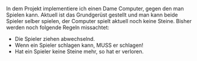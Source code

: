 In dem Projekt implementiere ich einen Dame Computer, gegen den man Spielen kann.
Aktuell ist das Grundgerüst gestellt und man kann beide Spieler selber spielen, der Computer spielt aktuell noch keine Steine.
Bisher werden noch folgende Regeln missachtet:
  - Die Spieler ziehen abwechselnd.
  - Wenn ein Spieler schlagen kann, MUSS er schlagen!
  - Hat ein Spieler keine Steine mehr, so hat er verloren.
